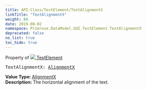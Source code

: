 ```yaml
---
title: API:Class/TextElement/TextAlignmentX
linkTitle: "TextAlignmentX"
weight: 84
date: 2019-08-02
namespace: Primrose.DataModel.GUI.TextElement.TextAlignmentX
deprecated: false
no_list: true
toc_hide: true
---
```

Property of <a href="/docs/api-reference/Class/TextElement"><img src="/icons/silk/default.png"/>&nbsp;TextElement</a>
<pre class="method-declaration">
TextAlignmentX: <a class="type" href="/docs/api-reference/Enum/AlignmentX">AlignmentX</a></pre>
<b>Value Type: </b>
<a class="type" href="/docs/api-reference/Enum/AlignmentX">AlignmentX</a>
<br/>
<b>Description: </b>
The horizontal alignment of the text.

